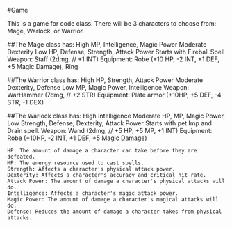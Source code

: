 #Game

This is a game for code class.  There will be 3 characters to choose from: Mage, Warlock, or Warrior.


##The Mage class has:
High MP, Intelligence, Magic Power
Moderate Dexterity
Low HP, Defense, Strength, Attack Power
Starts with Fireball Spell
Weapon: Staff (2dmg, // +1 INT)
Equipment: Robe (+10 HP, -2 INT, +1 DEF, +5 Magic Damage), Ring

##The Warrior class has:
High HP, Strength, Attack Power
Moderate Dexterity, Defense
Low MP, Magic Power, Intelligence
Weapon: WarHammer (7dmg, // +2 STR)
Equipment: Plate armor (+10HP, +5 DEF, -4 STR, -1 DEX)

##The Warlock class has:
High Intelligence
Moderate HP, MP, Magic Power, 
Low Strength, Defense, Dexterity, Attack Power
Starts with pet Imp and Drain spell.
Weapon: Wand (2dmg, // +5 HP, +5 MP, +1 INT)
Equipment: Robe (+10HP, -2 INT, +1 DEF, +5 Magic Damage)



    HP: The amount of damage a character can take before they are defeated.
    MP: The energy resource used to cast spells.
    Strength: Affects a character's physical attack power.
    Dexterity: Affects a character's accuracy and critical hit rate.
    Attack Power: The amount of damage a character's physical attacks will do.
    Intelligence: Affects a character's magic attack power.
    Magic Power: The amount of damage a character's magical attacks will do.
    Defense: Reduces the amount of damage a character takes from physical attacks.